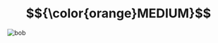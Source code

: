 # $${\color{orange}MEDIUM}$$
![bob](https://user-images.githubusercontent.com/65892342/232337326-139dc72b-3aa5-41af-a759-b350b88c0baa.svg)
